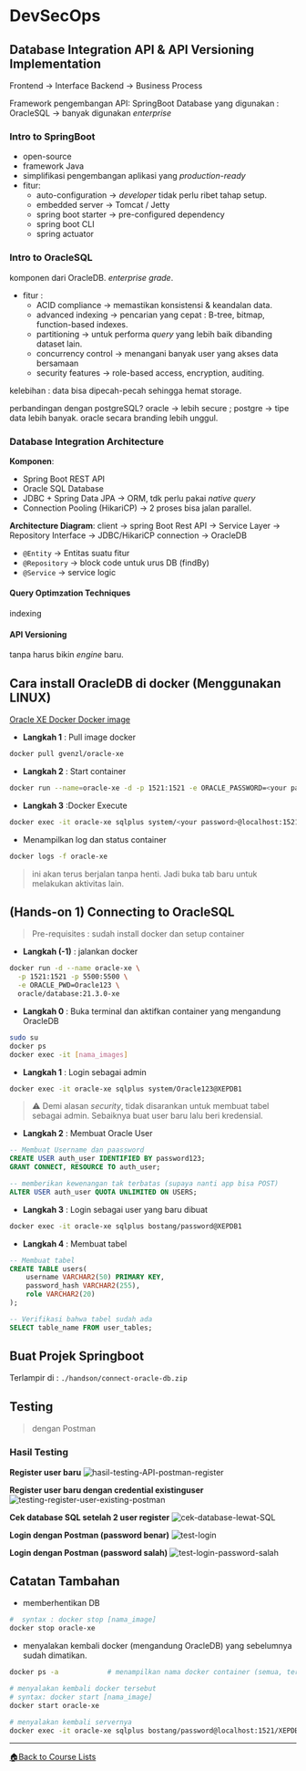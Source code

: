 <!-- Dirangkum oleh : Bostang Palaguna -->
<!-- Juni 2025 -->

# DevSecOps

## Database Integration API & API Versioning Implementation

Frontend →  Interface
Backend  →  Business Process

Framework pengembangan API: SpringBoot
Database yang digunakan : OracleSQL → banyak digunakan _enterprise_

### Intro to SpringBoot

- open-source
- framework Java
- simplifikasi pengembangan aplikasi yang _production-ready_
- fitur:
  - auto-configuration → _developer_ tidak perlu ribet tahap setup.
  - embedded server → Tomcat / Jetty
  - spring boot starter → pre-configured dependency
  - spring boot CLI
  - spring actuator

### Intro to OracleSQL

komponen dari OracleDB. _enterprise grade_.

- fitur :
  - ACID compliance → memastikan konsistensi & keandalan data.
  - advanced indexing → pencarian yang cepat : B-tree, bitmap, function-based indexes.
  - partitioning → untuk performa _query_ yang lebih baik dibanding dataset lain.
  - concurrency control → menangani banyak user yang akses data bersamaan
  - security features → role-based access, encryption, auditing.

kelebihan : data bisa dipecah-pecah sehingga hemat storage.

perbandingan dengan postgreSQL?
oracle → lebih secure ; postgre → tipe data lebih banyak.
oracle secara branding lebih unggul.

### Database Integration Architecture

**Komponen**:

- Spring Boot REST API
- Oracle SQL Database
- JDBC + Spring Data JPA → ORM, tdk perlu pakai _native query_
- Connection Pooling (HikariCP) → 2 proses bisa jalan parallel.

**Architecture Diagram**:
client → spring Boot Rest API → Service Layer → Repository Interface → JDBC/HikariCP connection → OracleDB

- `@Entity` → Entitas suatu fitur
- `@Repository` → block code untuk urus DB (findBy)
- `@Service` → service logic

#### Query Optimzation Techniques

indexing

#### API Versioning

tanpa harus bikin _engine_ baru.

## Cara install OracleDB di docker (Menggunakan LINUX)

<!-- Cara ini sesat -> image hilang setelah restart -->
<!-- 
- **Langkah 0** : download rpm script 
di [Website resmi Oracle Database XE](https://www.oracle.com/database/technologies/xe-downloads.html)

- **Langkah 1** : clone OracleDB docker image script
```bash
git clone https://github.com/oracle/docker-images.git
cd docker-images/OracleDatabase/SingleInstance/dockerfiles
```

- **Langkah 2** : salin rpm script ke folder sesuai
```bash
cp ~/Downloads/oracle-database-xe-21c-1.0-1.ol8.x86_64.rpm ./21.3.0/
```

- **Langkah 3** : Build docker image
```bash
./buildDockerImage.sh -x -v 21.3.0
```
-->

[Oracle XE Docker Docker image](https://hub.docker.com/r/gvenzl/oracle-xe)

- **Langkah 1** : Pull image docker

```bash
docker pull gvenzl/oracle-xe
```

- **Langkah 2** : Start container

```bash
docker run --name=oracle-xe -d -p 1521:1521 -e ORACLE_PASSWORD=<your password> gvenzl/oracle-xe
```

- **Langkah 3** :Docker Execute

```bash
docker exec -it oracle-xe sqlplus system/<your password>@localhost:1521/XEPDB1
```

- Menampilkan log dan status container

```bash
docker logs -f oracle-xe
```

> ini akan terus berjalan tanpa henti. Jadi buka tab baru untuk melakukan aktivitas lain.

## (Hands-on 1) Connecting to OracleSQL

> Pre-requisites : sudah install docker dan setup container

- **Langkah (-1)** : jalankan docker

```bash
docker run -d --name oracle-xe \
  -p 1521:1521 -p 5500:5500 \
  -e ORACLE_PWD=Oracle123 \
  oracle/database:21.3.0-xe
```

- **Langkah 0** : Buka terminal dan aktifkan container yang mengandung OracleDB

```bash
sudo su
docker ps
docker exec -it [nama_images]
```

- **Langkah 1** : Login sebagai admin

```bash
docker exec -it oracle-xe sqlplus system/Oracle123@XEPDB1
```

> ⚠️ Demi alasan _security_, tidak disarankan untuk membuat tabel sebagai admin. Sebaiknya buat user baru lalu beri kredensial.

- **Langkah 2** : Membuat Oracle User

```sql
-- Membuat Username dan paassword
CREATE USER auth_user IDENTIFIED BY password123;
GRANT CONNECT, RESOURCE TO auth_user;

-- memberikan kewenangan tak terbatas (supaya nanti app bisa POST)
ALTER USER auth_user QUOTA UNLIMITED ON USERS;
```

- **Langkah 3** : Login sebagai user yang baru dibuat

```bash
docker exec -it oracle-xe sqlplus bostang/password@XEPDB1
```

- **Langkah 4** : Membuat tabel

```sql
-- Membuat tabel
CREATE TABLE users(
    username VARCHAR2(50) PRIMARY KEY,
    password_hash VARCHAR2(255),
    role VARCHAR2(20)
);

-- Verifikasi bahwa tabel sudah ada
SELECT table_name FROM user_tables;
```

## Buat Projek Springboot

Terlampir di : `./handson/connect-oracle-db.zip`

## Testing

> dengan Postman

### Hasil Testing

**Register user baru**
![hasil-testing-API-postman-register](./img/hasil-testing-API-postman-register.png)

**Register user baru dengan credential existinguser**
![testing-register-user-existing-postman](./img/testing-register-user-existing-postman.png)

**Cek database SQL setelah 2 user register**
![cek-database-lewat-SQL](./img/cek-database-lewat-SQL.png)

**Login dengan Postman (password benar)**
![test-login](./img/test-login.png)

**Login dengan Postman (password salah)**
![test-login-password-salah](./img/test-login-password-salah.png)

## Catatan Tambahan

- memberhentikan DB

```bash
#  syntax : docker stop [nama_image]
docker stop oracle-xe
```

- menyalakan kembali docker (mengandung OracleDB) yang sebelumnya sudah dimatikan.

```bash
docker ps -a            # menampilkan nama docker container (semua, termasuk yang in-active)

# menyalakan kembali docker tersebut
# syntax: docker start [nama_image] 
docker start oracle-xe

# menyalakan kembali servernya
docker exec -it oracle-xe sqlplus bostang/password@localhost:1521/XEPDB1
```

---
[🏠Back to Course Lists](https://odp-bni-330.github.io/)
